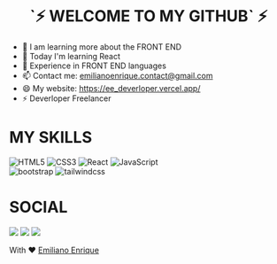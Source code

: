 <h1 align="center"/>`⚡ WELCOME TO MY GITHUB` ⚡</h1>


- 🔭 I am learning more about the FRONT END
- 🌱 Today I'm learning React
- 💬 Experience in FRONT END languages
- 📫 Contact me: emilianoenrique.contact@gmail.com
- 😄 My website: https://ee_deverloper.vercel.app/
- ⚡ Deverloper Freelancer


<h1/>MY SKILLS</h1>

![HTML5](https://img.shields.io/badge/html%205-grey?style=for-the-badge&logo=html5&logoColor=white&labelColor=4550e6)
![CSS3](https://img.shields.io/badge/css%203-grey?style=for-the-badge&logo=css3&logoColor=white&labelColor=4550e6)
![React](https://img.shields.io/badge/react-grey?style=for-the-badge&logo=react&logoColor=white&labelColor=4550e6)
![JavaScript](https://img.shields.io/badge/-JavaScript-grey?style=for-the-badge&logo=javascript&logoColor=white&labelColor=4550e6)
<br>
![bootstrap](https://img.shields.io/badge/-bootstrap-grey?style=for-the-badge&logo=bootstrap&logoColor=white&labelColor=4550e6)
![tailwindcss](https://img.shields.io/badge/Tailwind%20css-grey?style=for-the-badge&logo=tailwindcss&logoColor=white&labelColor=4550e6)

<h1/>SOCIAL</h1>

<a href="https://www.linkedin.com/in/emiliano-enrique-28215424b/"><img src="https://img.shields.io/badge/Linkendin%20-white?style=for-the-badge&logo=linkedin&logoColor=1a1a1a"/></a>
<a href="https://www.facebook.com/profile.php?id=100085294154830"><img src="https://img.shields.io/badge/Twitter%20-white?style=for-the-badge&logo=twitter&logoColor=1a1a1a"/></a>
<a href="https://www.instagram.com/teen_developer/"><img src="https://img.shields.io/badge/Facebook%20-white?style=for-the-badge&logo=facebook&logoColor=1a1a1a"/></a>




With ❤️ [Emiliano Enrique](https://twitter.com/ee_deverloper)
